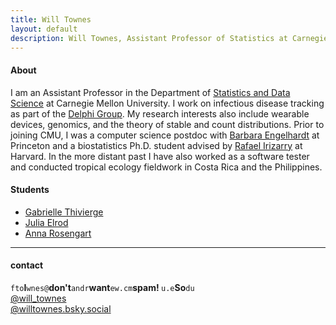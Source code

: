 ```yaml
---
title: Will Townes
layout: default
description: Will Townes, Assistant Professor of Statistics at Carnegie Mellon
---
```


#### About
I am an Assistant Professor in the Department of [Statistics and Data Science](https://www.cmu.edu/dietrich/statistics-datascience/index.html) at Carnegie Mellon University. I work on infectious disease tracking as part of the [Delphi Group](https://delphi.cmu.edu/). My research interests also include wearable devices, genomics, and the theory of stable and count distributions. Prior to joining CMU, I was a computer science postdoc with [Barbara Engelhardt](https://www.stanfordgladstonebeehive.com/) at Princeton and a biostatistics Ph.D. student advised by [Rafael Irizarry](http://rafalab.dfci.harvard.edu/) at Harvard. In the more distant past I have also worked as a software tester and conducted tropical ecology fieldwork in Costa Rica and the Philippines. 

#### Students

* [Gabrielle Thivierge](https://gthivierge.github.io)
* [Julia Elrod](https://juliakelrod.com)
* [Anna Rosengart](https://aerosengart.github.io)




<!--[Curriculum Vitae ![CV as pdf](static/pdf-icon.png)]({{ BASE_PATH }}/static/Townes_curriculum_vitae.pdf)

[orcid](http://orcid.org): [0000-0002-4914-6671](http://orcid.org/0000-0002-4914-6671)-->

---

<div class="container">
<h4><a name="contact"></a>contact</h4>
    <div id="hide_email">
            <code>fto</code><b>I</b><code>wnes@</code><b>don't</b><code>andr</code><b>want</b><code>ew.cm</code><b>spam!
            </b><code>u.e</code><b>So</b><code>du</code><br/>
            </div>
    <div id="twitter">
    <a href="https://twitter.com/will_townes">@will_townes</a>
    </div>
    <div id="bluesky">
    <a href="https://bsky.app/profile/willtownes.bsky.social">@willtownes.bsky.social</a>
    </div>
</div>

